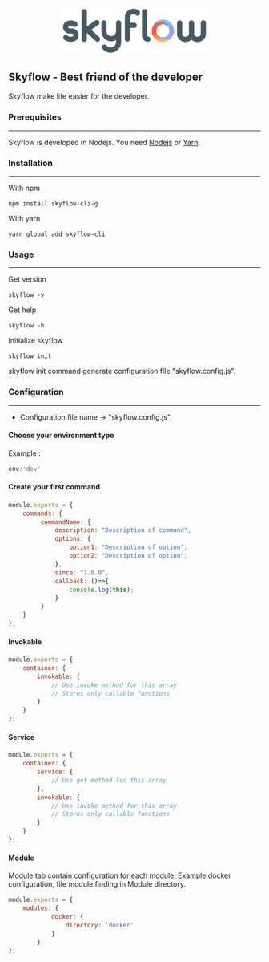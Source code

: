 <div align="center">
    <a href="https://skyflow.io/">
        <img width="300" src="resources/images/skyflow.png">
    </a>
</div>

## Skyflow - Best friend of the developer


Skyflow make life easier for the developer.

### Prerequisites

------------

Skyflow is developed in Nodejs. You need [Nodejs](https://nodejs.org) or [Yarn](https://yarnpkg.com).

### Installation

------------

With npm
```
npm install skyflow-cli-g
```

With yarn
```
yarn global add skyflow-cli
```

### Usage

------------

Get version
```
skyflow -v
```

Get help
```
skyflow -h
```

Initialize skyflow
```
skyflow init
```

skyflow init command generate configuration file "skyflow.config.js".

### Configuration

------------
- Configuration file name -> "skyflow.config.js".

#### Choose your environment type

Example :
```javascript
env:'dev'
```

#### Create your first command

```javascript
module.exports = {
    commands: {
         commandName: {
             description: "Description of command",
             options: {
                 option1: "Description of option",
                 option2: "Description of option",
             },
             since: "1.0.0",
             callback: ()=>{
                 console.log(this);
             }
         }
    }
};
```

#### Invokable

```javascript
module.exports = {
    container: {
        invokable: {
            // Use invoke method for this array
            // Stores only callable functions
        }
    }
};
```

#### Service

```javascript
module.exports = {
    container: {
        service: {
            // Use get method for this array
        },
        invokable: {
            // Use invoke method for this array
            // Stores only callable functions
        }
    }
};
```

#### Module
Module tab contain configuration for each module.
Example docker configuration, file module finding in Module directory.

```javascript
module.exports = {
    modules: {
            docker: {
                directory: 'docker'
            }
        }
};
```